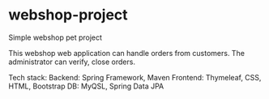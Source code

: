 # webshop-project
Simple webshop pet project

This webshop web application can handle orders from customers.
The administrator can verify, close orders.

Tech stack:
Backend: Spring Framework, Maven
Frontend: Thymeleaf, CSS, HTML, Bootstrap
DB: MyQSL, Spring Data JPA

